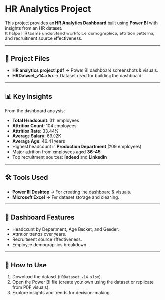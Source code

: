 # HR Analytics Project

This project provides an **HR Analytics Dashboard** built using **Power BI** with insights from an HR dataset.  
It helps HR teams understand workforce demographics, attrition patterns, and recruitment source effectiveness.

---

## 📂 Project Files
- **HR analytics project'.pdf** → Power BI dashboard screenshots & visuals.
- **HRDataset_v14.xlsx** → Dataset used for building the dashboard.

---

## 📊 Key Insights
From the dashboard analysis:
- **Total Headcount**: 311 employees
- **Attrition Count**: 104 employees
- **Attrition Rate**: 33.44%
- **Average Salary**: 69.02K
- **Average Age**: 46.41 years
- Highest headcount in **Production Department** (209 employees)
- Major attrition from employees aged **36–45**
- Top recruitment sources: **Indeed** and **LinkedIn**

---

## 🛠 Tools Used
- **Power BI Desktop** → For creating the dashboard & visuals.
- **Microsoft Excel** → For dataset storage and cleaning.

---

## 📌 Dashboard Features
- Headcount by Department, Age Bucket, and Gender.
- Attrition trends over years.
- Recruitment source effectiveness.
- Employee demographics breakdown.

---

## 🚀 How to Use
1. Download the dataset (`HRDataset_v14.xlsx`).
2. Open the Power BI file (create your own using the dataset or replicate from PDF visuals).
3. Explore insights and trends for decision-making.
